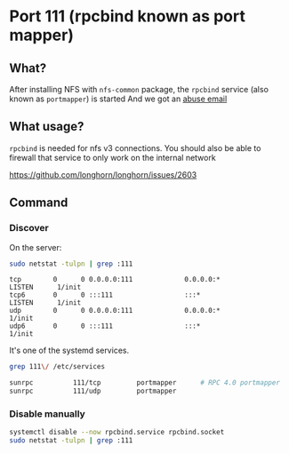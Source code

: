 # Port 111 (rpcbind known as port mapper)

## What?
After installing NFS with `nfs-common` package, the `rpcbind` service (also known as `portmapper`) is started
And we got an [abuse email](rpcbind-alert.eml)

## What usage?

`rpcbind` is needed for nfs v3 connections.
You should also be able to firewall that service to only work on the internal network

https://github.com/longhorn/longhorn/issues/2603

## Command
### Discover
On the server:
```bash
sudo netstat -tulpn | grep :111
```
```
tcp        0      0 0.0.0.0:111             0.0.0.0:*               LISTEN      1/init
tcp6       0      0 :::111                  :::*                    LISTEN      1/init
udp        0      0 0.0.0.0:111             0.0.0.0:*                           1/init
udp6       0      0 :::111                  :::*                                1/init
```
It's one of the systemd services.
```bash
grep 111\/ /etc/services
```
```bash
sunrpc          111/tcp         portmapper      # RPC 4.0 portmapper
sunrpc          111/udp         portmapper
```

### Disable manually

```bash
systemctl disable --now rpcbind.service rpcbind.socket
sudo netstat -tulpn | grep :111
```